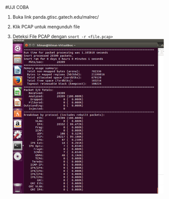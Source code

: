 #UJI COBA

1. Buka link panda.gtisc.gatech.edu/malrec/

2. Klik PCAP untuk mengunduh file

3. Deteksi File PCAP dengan `snort -r <file.pcap>`
![](/assets/snort/result_pcap.png)